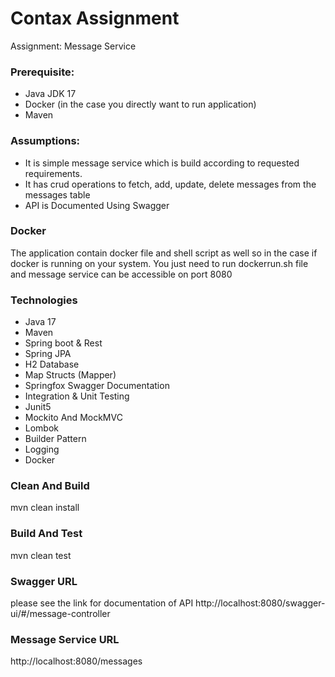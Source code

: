 # Contax Assignment

Assignment: Message Service

### Prerequisite:

- Java JDK 17
- Docker (in the case you directly want to run application)
- Maven

### Assumptions:

- It is simple message service which is build according to requested requirements.
- It has crud operations to fetch, add, update, delete messages from the messages table
- API is Documented Using Swagger

### Docker

The application contain docker file and shell script as well so in the case if docker is running on your system. You
just need to run dockerrun.sh file and message service can be accessible on port 8080

### Technologies

- Java 17
- Maven
- Spring boot & Rest
- Spring JPA
- H2 Database
- Map Structs (Mapper)
- Springfox Swagger Documentation
- Integration & Unit Testing
- Junit5
- Mockito And MockMVC
- Lombok
- Builder Pattern
- Logging
- Docker

### Clean And Build

mvn clean install

### Build And Test

mvn clean test

### Swagger URL

please see the link for documentation of API http://localhost:8080/swagger-ui/#/message-controller

### Message Service URL

http://localhost:8080/messages

